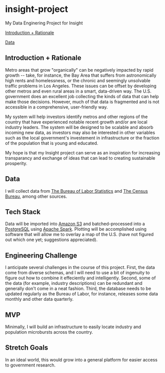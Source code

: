 # insight-project
My Data Enginering Project for Insight

[Introduction + Rationale](#heading)

[Data](#heading-1)




<!-- toc -->



## Introduction + Rationale
Metro areas that grow "organically" can be negatively impacted by rapid growth -- take, for instance, the Bay Area that suffers from astronomically high rents and homelessness, or the chronic and seemingly unsolvable traffic problems in Los Angeles. These issues can be offset by developing other metros and even rural areas in a smart, data-driven way. The U.S. government does an excellent job collecting the kinds of data that can help make those decisions. However, much of that data is fragmented and is not accessible in a comprehensive, user-friendly way. 

My system will help investors identify metros and other regions of the country that have experienced notable recent growth and/or are local industry leaders. The system will be designed to be scalable and absorb incoming new data, as investors may also be interested in other variables such as the local government's investement in infrastructure or the fraction of the population that is young and educated.

My hope is that my Insight project can serve as an inspiration for increasing transparancy and exchange of ideas that can lead to creating sustainable prosperity.

## Data
I will collect data from [The Bureau of Labor Statistics](https://www.bls.gov/data/) and [The Census Bureau](https://www.census.gov/data.html), among other sources.

## Tech Stack
Data will be imported into [Amazon S3](https://aws.amazon.com/s3/) and batched-processed into a [PostgreSQL](https://www.postgresql.org/) using [Apache Spark](https://spark.apache.org/). Plotting will be accomplished using software that will allow me to overlay a map of the U.S. (have not figured out which one yet; suggestions appreciated).

## Engineering Challenge
I anticipate several challenges in the course of this project. First, the data come from diverse schemas, and I will need to use a bit of ingenuity to figure out how to combine it effeciently and intelligently. Second, some of the data (for example, industry descriptions) can be redundant and generally don't come in a neat fashion. Third, the database needs to be updated regularly as the Bureau of Labor, for instance, releases some data monthly and other data quarterly.

## MVP
Minimally, I will build an infrastructure to easily locate industry and population microbursts across the country.

## Stretch Goals
In an ideal world, this would grow into a general platform for easier access to government research.

